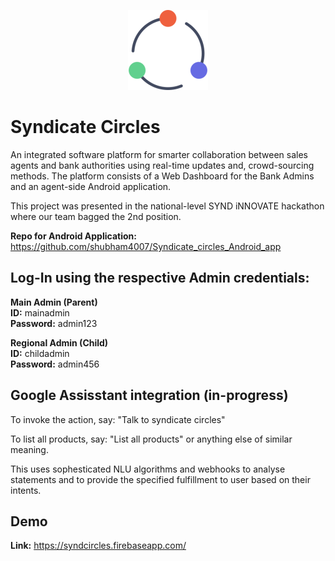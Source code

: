 <p align="center">
<img alt="Syndicate Circles logo" width="128" height="128" src="./public/img/brand/logo.png">
</p>

# Syndicate Circles
An integrated software platform for smarter collaboration between sales agents and bank authorities using real-time updates and, crowd-sourcing methods.
The platform consists of a Web Dashboard for the Bank Admins and an agent-side Android application.

This project was presented in the national-level SYND iNNOVATE hackathon where our team bagged the 2nd position.

**Repo for Android Application:** https://github.com/shubham4007/Syndicate_circles_Android_app

## Log-In using the respective Admin credentials:

**Main Admin (Parent)**  
**ID:** mainadmin  
**Password:** admin123

**Regional Admin (Child)**  
**ID:** childadmin  
**Password:** admin456

## Google Assisstant integration (in-progress)
To invoke the action, say: "Talk to syndicate circles"

To list all products, say: "List all products" or anything else of similar meaning.

This uses sophesticated NLU algorithms and webhooks to analyse statements and to provide the specified fulfillment to user based on their intents.

## Demo
**Link:** https://syndcircles.firebaseapp.com/
